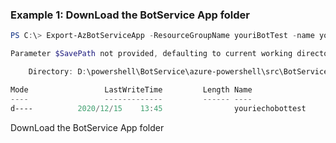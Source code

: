 ### Example 1: DownLoad the BotService App folder
```powershell
PS C:\> Export-AzBotServiceApp -ResourceGroupName youriBotTest -name youriechobottest

Parameter $SavePath not provided, defaulting to current working directory.

    Directory: D:\powershell\BotService\azure-powershell\src\BotService

Mode                 LastWriteTime         Length Name
----                 -------------         ------ ----
d----          2020/12/15    13:45                youriechobottest
```

DownLoad the BotService App folder